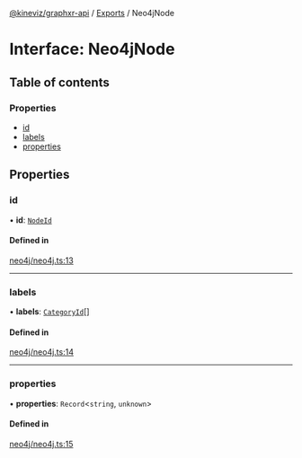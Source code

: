 [@kineviz/graphxr-api](../README.md) / [Exports](../modules.md) / Neo4jNode

# Interface: Neo4jNode

## Table of contents

### Properties

- [id](Neo4jNode.md#id)
- [labels](Neo4jNode.md#labels)
- [properties](Neo4jNode.md#properties)

## Properties

### id

• **id**: [`NodeId`](../modules.md#nodeid)

#### Defined in

[neo4j/neo4j.ts:13](https://bitbucket.org/kineviz/graphxr-api/src/019f384/src/neo4j/neo4j.ts#lines-13)

___

### labels

• **labels**: [`CategoryId`](../modules.md#categoryid)[]

#### Defined in

[neo4j/neo4j.ts:14](https://bitbucket.org/kineviz/graphxr-api/src/019f384/src/neo4j/neo4j.ts#lines-14)

___

### properties

• **properties**: `Record`<`string`, `unknown`\>

#### Defined in

[neo4j/neo4j.ts:15](https://bitbucket.org/kineviz/graphxr-api/src/019f384/src/neo4j/neo4j.ts#lines-15)
